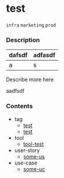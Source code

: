 # test

`infra` `marketing` `prod`

### Description

| dafsdf | adfasdf |
| ------ | ------- |
| a      | s       |

Describe more here

aadfsdf

### Contents

- tag
  - [test](docs/test/tags.md)
  - [test](./tags.md)
- tool
  - [tool-test](./tool-test.tool.md)
- user-story
  - [some-us](./some-us.user-story.md)
- use-case
  - [some-uc](./some-uc.use-case.md)
